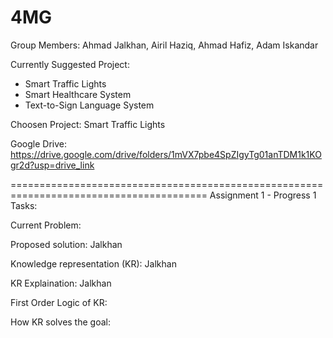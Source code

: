 # 4MG

Group Members: Ahmad Jalkhan, Airil Haziq, Ahmad Hafiz, Adam Iskandar


Currently Suggested Project:  
- Smart Traffic Lights
- Smart Healthcare System
- Text-to-Sign Language System

Choosen Project: Smart Traffic Lights

Google Drive: https://drive.google.com/drive/folders/1mVX7pbe4SpZIgyTg01anTDM1k1KOgr2d?usp=drive_link


========================================================================================
Assignment 1 - Progress 1 Tasks:

Current Problem:

Proposed solution: Jalkhan

Knowledge representation (KR): Jalkhan

KR Explaination: Jalkhan

First Order Logic of KR:

How KR solves the goal:
